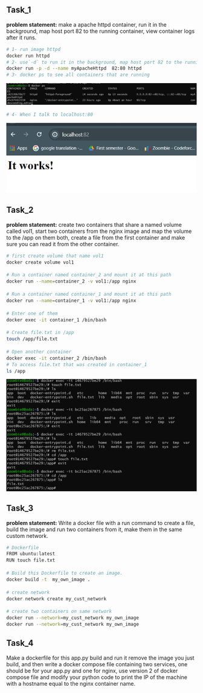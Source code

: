 ## Task_1

**problem statement:**
make a apache httpd container, run it in the background, map host port 82 to the running container, view container logs after it runs.

```bash
# 1- run image httpd
docker run httpd
# 2- use`-d` to run it in the background, map host port 82 to the running container(80)
docker run -p -d --name myApacheHttpd  82:80 httpd
# 3- docker ps to see all containers that are running
```

![alt text](image.png)

```bash
# 4- When I talk to localhost:80
```

![alt text](image-1.png)

## Task_2

**problem statement:**
create two containers that share a named volume called vol1, start two containers from the nginx image and map the volume to the /app on them both, create a file from the first container and make sure you can read it from the other container.

```bash
# first create volume that name vol1
docker create volume vol1

# Run a container named container_2 and mount it at this path
docker run --name=container_2 -v vol1:/app nginx

# Run a container named container_1 and mount it at this path
docker run --name=container_1 -v vol1:/app nginx

# Enter one of them
docker exec -it container_1 /bin/bash

# Create file.txt in /app
touch /app/file.txt

# Open another container
docker exec -it container_2 /bin/bash
# To access file.txt that was created in container_1
ls /app
```

![alt text](image-2.png)

## Task_3

**problem statement:**
Write a docker file with a run command to create a file, build the image and run two containers from it, make them in the same custom network.

```bash
# Dockerfile
FROM ubuntu:latest
RUN touch file.txt

# Build this Dockerfile to create an image.
docker build -t  my_own_image .

# create network
docker network create my_cust_network

# create two containers on same network
docker run --network=my_cust_network my_own_image
docker run --network=my_cust_network my_own_image
```

## Task_4

Make a dockerfile for this app.py build and run it remove the image you just build, and then write a docker compose file containing two services, one should be for your app.py and one for nginx, use version 2 of docker compose file and modify your python code to print the IP of the machine with a hostname equal to the nginx container name.
